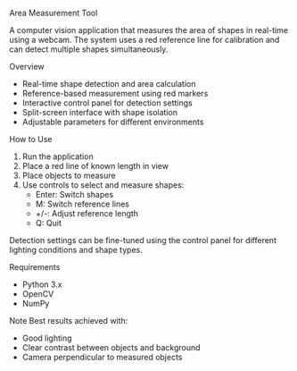 Area Measurement Tool

A computer vision application that measures the area of shapes in real-time using a webcam. The system uses a red reference line for calibration and can detect multiple shapes simultaneously.

Overview

- Real-time shape detection and area calculation
- Reference-based measurement using red markers
- Interactive control panel for detection settings
- Split-screen interface with shape isolation
- Adjustable parameters for different environments

How to Use

1. Run the application
2. Place a red line of known length in view
3. Place objects to measure
4. Use controls to select and measure shapes:
   - Enter: Switch shapes
   - M: Switch reference lines
   - +/-: Adjust reference length
   - Q: Quit

Detection settings can be fine-tuned using the control panel for different lighting conditions and shape types.

Requirements
- Python 3.x
- OpenCV
- NumPy

Note
Best results achieved with:
- Good lighting
- Clear contrast between objects and background
- Camera perpendicular to measured objects
